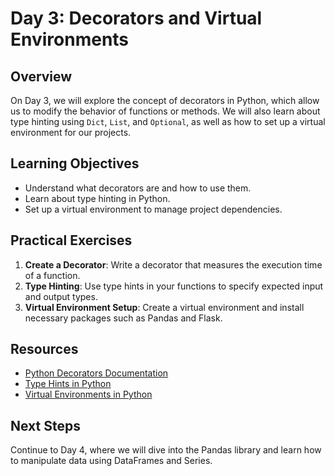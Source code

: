 # Day 3: Decorators and Virtual Environments

## Overview
On Day 3, we will explore the concept of decorators in Python, which allow us to modify the behavior of functions or methods. We will also learn about type hinting using `Dict`, `List`, and `Optional`, as well as how to set up a virtual environment for our projects.

## Learning Objectives
- Understand what decorators are and how to use them.
- Learn about type hinting in Python.
- Set up a virtual environment to manage project dependencies.

## Practical Exercises
1. **Create a Decorator**: Write a decorator that measures the execution time of a function.
2. **Type Hinting**: Use type hints in your functions to specify expected input and output types.
3. **Virtual Environment Setup**: Create a virtual environment and install necessary packages such as Pandas and Flask.

## Resources
- [Python Decorators Documentation](https://docs.python.org/3/glossary.html#term-decorator)
- [Type Hints in Python](https://docs.python.org/3/library/typing.html)
- [Virtual Environments in Python](https://docs.python.org/3/tutorial/venv.html)

## Next Steps
Continue to Day 4, where we will dive into the Pandas library and learn how to manipulate data using DataFrames and Series.